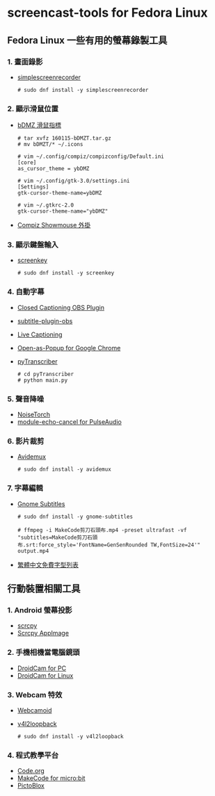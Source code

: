 # screencast-tools for Fedora Linux
## Fedora Linux 一些有用的螢幕錄製工具

### 1. 畫面錄影
* [simplescreenrecorder](https://www.maartenbaert.be/simplescreenrecorder/)

  ```
  # sudo dnf install -y simplescreenrecorder
  ```
### 2. 顯示滑鼠位置
* [bDMZ 滑鼠指標](https://www.gnome-look.org/p/999801/)

  ```
  # tar xvfz 160115-bDMZT.tar.gz
  # mv bDMZT/* ~/.icons
  
  # vim ~/.config/compiz/compizconfig/Default.ini
  [core]
  as_cursor_theme = ybDMZ                                                                         
  
  # vim ~/.config/gtk-3.0/settings.ini
  [Settings]
  gtk-cursor-theme-name=ybDMZ
  
  # vim ~/.gtkrc-2.0
  gtk-cursor-theme-name="ybDMZ"
  ```
* [Compiz Showmouse 外掛](http://wiki.compiz.org/Plugins/Showmouse)

### 3. 顯示鍵盤輸入
* [screenkey](https://www.thregr.org/~wavexx/software/screenkey/)

  ```
  # sudo dnf install -y screenkey
  ```

### 4. 自動字幕
* [Closed Captioning OBS Plugin](https://github.com/ratwithacompiler/OBS-captions-plugin)
* [subtitle-plugin-obs](https://github.com/devneto/subtitle-plugin-obs)
* [Live Captioning](https://github.com/MidCamp/live-captioning)
* [Open-as-Popup for Google Chrome](https://chrome.google.com/webstore/detail/open-as-popup/ncppfjladdkdaemaghochfikpmghbcpc)
* [pyTranscriber](https://github.com/raryelcostasouza/pyTranscriber)

  ```
  # cd pyTranscriber
  # python main.py
  ```

### 5. 聲音降噪
* [NoiseTorch](https://github.com/lawl/NoiseTorch)
* [module-echo-cancel for PulseAudio](https://www.freedesktop.org/wiki/Software/PulseAudio/Documentation/User/Modules/#module-echo-cancel)

### 6. 影片裁剪
* [Avidemux](http://www.avidemux.org/)

  ```
  # sudo dnf install -y avidemux
  ```
  
### 7. 字幕編輯
* [Gnome Subtitles](https://gnomesubtitles.org/)

  ```
  # sudo dnf install -y gnome-subtitles
  ```
  ```
  # ffmpeg -i MakeCode剪刀石頭布.mp4 -preset ultrafast -vf "subtitles=MakeCode剪刀石頭布.srt:force_style='FontName=GenSenRounded TW,FontSize=24'" output.mp4
  ```
* [繁體中文免費字型列表](https://zi-hi.com/%E7%B9%81%E9%AB%94%E4%B8%AD%E6%96%87%E5%85%8D%E8%B2%BB%E5%AD%97%E5%9E%8B%E5%88%97%E8%A1%A8)
  
## 行動裝置相關工具
### 1. Android 螢幕投影
* [scrcpy](https://github.com/Genymobile/scrcpy)
* [Scrcpy AppImage](https://github.com/srevinsaju/scrcpy-appimage)

### 2. 手機相機當電腦鏡頭
* [DroidCam for PC](https://play.google.com/store/apps/details?id=com.dev47apps.droidcam)
* [DroidCam for Linux](https://www.dev47apps.com/droidcam/linux/)

### 3. Webcam 特效
* [Webcamoid](https://webcamoid.github.io/)
* [v4l2loopback](https://github.com/umlaeute/v4l2loopback)

  ```
  # sudo dnf install -y v4l2loopback
  ```

### 4. 程式教學平台
* [Code.org](https://code.org/)
* [MakeCode for micro:bit](https://makecode.microbit.org/)
* [PictoBlox](https://thestempedia.com/product/pictoblox/)

